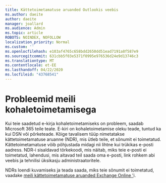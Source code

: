 ```yaml
---
title: Kättetoimetamatuse aruanded Outlookis veebis
ms.author: daeite
author: daeite
manager: joallard
ms.audience: Admin
ms.topic: article
ROBOTS: NOINDEX, NOFOLLOW
localization_priority: Normal
ms.custom: ''
ms.openlocfilehash: e103af4765c658bdd2650dd51ead7191a8f587e9
ms.sourcegitcommit: 631cbb5f03e5371f0995e976536d24e9d13746c3
ms.translationtype: MT
ms.contentlocale: et-EE
ms.lasthandoff: 04/22/2020
ms.locfileid: "43768541"
---
```

# <a name="issues-with-email-delivery"></a>Probleemid meili kohaletoimetamisega

Kui teie saadetud e-kirja kohaletoimetamiseks on probleem, saadab Microsoft 365 teile teate. E-kiri on kohaletoimetamise oleku teade, tuntud ka kui DSN või põrketeade. Kõige tavalisem tüüp nimetatakse kättetoimetamatuse aruanne (NDR), mis ütleb teile, et sõnumit ei toimetatud. Kättetoimetamatuse võib põhjustada midagi nii lihtne kui trükikas e-posti aadress. NDR-i sisaldavad tõrkekoodi, mis näitab, miks teie e-posti ei toimetatud, lahendusi, mis aitavad teil saada oma e-posti, link rohkem abi veebis ja tehnilisi üksikasju administraatoritele.

NDRs loendi kuvamiseks ja teada saada, miks teie sõnumit ei toimetatud, vaadake [meili kättetoimetamatuse aruanded Exchange Online '](https://docs.microsoft.com/exchange/mail-flow-best-practices/non-delivery-reports-in-exchange-online/non-delivery-reports-in-exchange-online)i.